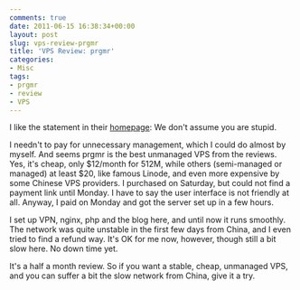 ```yaml
---
comments: true
date: 2011-06-15 16:38:34+00:00
layout: post
slug: vps-review-prgmr
title: 'VPS Review: prgmr'
categories:
- Misc
tags:
- prgmr
- review
- VPS
---
```


I like the statement in their [homepage](http://www.prgmr.com): We don't assume you are stupid.

I needn't to pay for unnecessary management, which I could do almost by myself. And seems prgmr is the best unmanaged VPS from the reviews. Yes, it's cheap, only $12/month for 512M, while others (semi-managed or managed) at least $20, like famous Linode, and even more expensive by some Chinese VPS providers.
I purchased on Saturday, but could not find a payment link until Monday. I have to say the user interface is not friendly at all. Anyway, I paid on Monday and got the server set up in a few hours.

I set up VPN, nginx, php and the blog here, and until now it runs smoothly.
The network was quite unstable in the first few days from China, and I even tried to find a refund way. It's OK for me now, however, though still a bit slow here.
No down time yet.

It's a half a month review. So if you want a stable, cheap, unmanaged VPS, and you can suffer a bit the slow network from China, give it a try.
